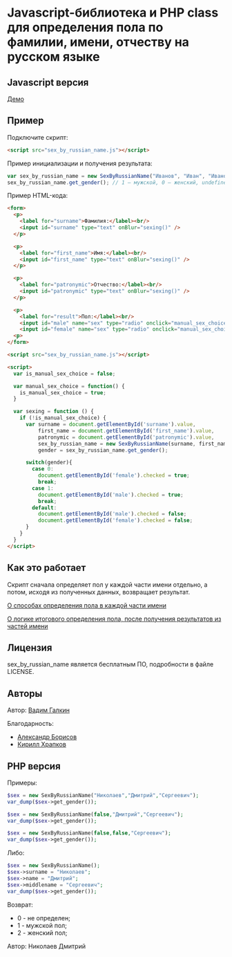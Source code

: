 Javascript-библиотека и PHP class для определения пола по фамилии, имени, отчеству на русском языке
=======================================================================================
Javascript версия
------------------

[Демо](http://vadimiztveri.github.io/)


Пример
------

Подключите скрипт:

```html
<script src="sex_by_russian_name.js"></script>
```

Пример инициализации и получения результата:

```js
var sex_by_russian_name = new SexByRussianName("Иванов", "Иван", "Иванович");
sex_by_russian_name.get_gender(); // 1 — мужской, 0 — женский, undefined — не определен.
```

Пример HTML-кода:

```html
<form>
  <p>
    <label for="surname">Фамилия:</label><br/>
    <input id="surname" type="text" onBlur="sexing()" />
  </p>

  <p>
    <label for="first_name">Имя:</label><br/>
    <input id="first_name" type="text" onBlur="sexing()" />
  </p>

  <p>
    <label for="patronymic">Отчество:</label><br/>
    <input id="patronymic" type="text" onBlur="sexing()" />
  </p>

  <p>
    <label for="result">Пол:</label><br/>
    <input id="male" name="sex" type="radio" onclick="manual_sex_choice()" /> мужской
    <input id="female" name="sex" type="radio" onclick="manual_sex_choice()" /> женский
  <p>
</form>

<script src="sex_by_russian_name.js"></script>

<script>
  var is_manual_sex_choice = false;

  var manual_sex_choice = function() {
    is_manual_sex_choice = true;
  }

  var sexing = function () {
    if (!is_manual_sex_choice) {
      var surname = document.getElementById('surname').value,
          first_name = document.getElementById('first_name').value,
          patronymic = document.getElementById('patronymic').value,
          sex_by_russian_name = new SexByRussianName(surname, first_name, patronymic),
          gender = sex_by_russian_name.get_gender();

      switch(gender){
        case 0:
          document.getElementById('female').checked = true;
          break;
        case 1:
          document.getElementById('male').checked = true;
          break;
        default:
          document.getElementById('male').checked = false;
          document.getElementById('female').checked = false;
      }
    }
  }
</script>
```

Как это работает
----------------

Скрипт сначала определяет пол у каждой части имени отдельно, а потом, исходя из полученных данных, возвращает результат.

[О способах определения пола в каждой части имени](https://github.com/vadimiztveri/sex_by_russian_name/wiki/Определение-пола-по-частям-имени)

[О логике итогового определения пола, после получения результатов из частей имени](https://github.com/vadimiztveri/sex_by_russian_name/wiki/Логика-отпределения-пола)


Лицензия
--------

sex_by_russian_name является бесплатным ПО, подробности в файле LICENSE.


Авторы
------

Автор: [Вадим Галкин](https://github.com/vadimiztveri/)

Благодарность:
* [Александр Борисов](https://github.com/aishek)
* [Кирилл Храпков](https://github.com/cubbiu)

PHP версия
----------
Примеры:

```php
$sex = new SexByRussianName("Николаев","Дмитрий","Сергеевич");
var_dump($sex->get_gender());
```
```php
$sex = new SexByRussianName(false,"Дмитрий","Сергеевич");
var_dump($sex->get_gender());
```
```php
$sex = new SexByRussianName(false,false,"Сергеевич");
var_dump($sex->get_gender());
```
Либо:
```php
$sex = new SexByRussianName();
$sex->surname = "Николаев";
$sex->name = "Дмитрий";
$sex->middlename = "Сергеевич";
var_dump($sex->get_gender());
```
Возврат:
* 0 - не определен;
* 1 - мужской пол;
* 2 - женский пол;

Автор: Николаев Дмитрий
